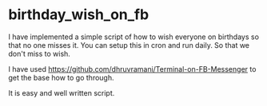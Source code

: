 # birthday_wish_on_fb
I have implemented a simple script of how to wish everyone on birthdays so that no one misses it. 
You can setup this in cron and run daily. So that we don't miss to wish.

I have used https://github.com/dhruvramani/Terminal-on-FB-Messenger to get the base how to go through.

It is easy and well written script.
